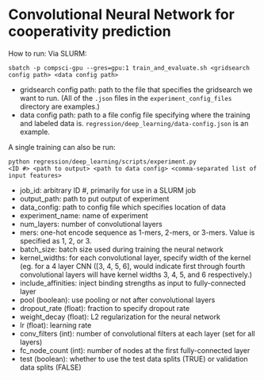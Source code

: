 # Convolutional Neural Network for cooperativity prediction

How to run:
Via SLURM:
```
sbatch -p compsci-gpu --gres=gpu:1 train_and_evaluate.sh <gridsearch config path> <data config path>
```
- gridsearch config path: path to the file that specifies the gridsearch we want to run. (All of the
`.json` files in the `experiment_config_files` directory are examples.)
- data config path: path to a file config file specifying where the training and labeled data is. 
`regression/deep_learning/data-config.json` is an example.

A single training can also be run:
```
python regression/deep_learning/scripts/experiment.py
<ID #> <path to output> <path to data config> <comma-separated list of input features>
```

- job_id: arbitrary ID #, primarily for use in a SLURM job
- output_path: path to put output of experiment
- data_config: path to config file which specifies location of data
- experiment_name: name of experiment
- num_layers: number of convolutional layers
- mers: one-hot encode sequence as 1-mers, 2-mers, or 3-mers. Value is specified as 1, 2, or 3.
- batch_size: batch size used during training the neural network
- kernel_widths: for each convolutional layer, specify width of the kernel
  (eg. for a 4 layer CNN ([3, 4, 5, 6], would indicate first through fourth convolutional layers 
will have kernel widths 3, 4, 5, and 6 respectively.)
- include_affinities: inject binding strengths as input to fully-connected layer
- pool (boolean): use pooling or not after convolutional layers
- dropout_rate (float): fraction to specify dropout rate
- weight_decay (float): L2 regularization for the neural network
- lr (float): learning rate
- conv_filters (int): number of convolutional filters at each layer (set for all layers)
- fc_node_count (int): number of nodes at the first fully-connected layer
- test (boolean): whether to use the test data splits (TRUE) or validation data splits (FALSE)